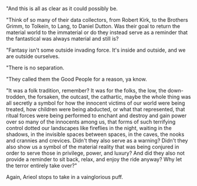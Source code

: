 "And this is all as clear as it could possibly be.

"Think of so many of their data collectors, from Robert Kirk, to the Brothers Grimm, to Tolkein, to Lang, to Daniel Dutton. Was their goal to return the material world to the immaterial or do they instead serve as a reminder that the fantastical was always material and still is?

"Fantasy isn't some outside invading force. It's inside and outside, and we are outside ourselves.

"There is no separation.

"They called them the Good People for a reason, ya know.

"It was a folk tradition, remember? It was for the folks, the low, the down-trodden, the forsaken, the outcast, the cathartic, maybe the whole thing was all secretly a symbol for how the innocent victims of our world were being treated, how children were being abducted, or what that represented, that ritual forces were being performed to enchant and destroy and gain power over so many of the innocents among us, that forms of such terrifying control dotted our landscapes like fireflies in the night, waiting in the shadows, in the invisible spaces between spaces, in the caves, the nooks and crannies and crevices. Didn't they also serve as a warning? Didn't they also show us a symbol of the material reality that was being conjured in order to serve those in privilege, power, and luxury? And did they also not provide a reminder to sit back, relax, and enjoy the ride anyway? Why let the terror entirely take over?"

Again, Arieol stops to take in a vainglorious puff.